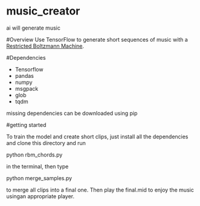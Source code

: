# music_creator
ai will generate music

#Overview
Use TensorFlow to generate short sequences of music with a [Restricted Boltzmann Machine](http://deeplearning4j.org/restrictedboltzmannmachine.html). 

#Dependencies

* Tensorflow
* pandas
* numpy
* msgpack
* glob
* tqdm 

missing dependencies can be downloaded using pip

#getting started

To train the model and create short clips, just install all the dependencies and clone this directory and run 

python rbm_chords.py

in the terminal, then 
type

python merge_samples.py

to merge all clips into a final one. Then play the final.mid to enjoy the music usingan appropriate player.
